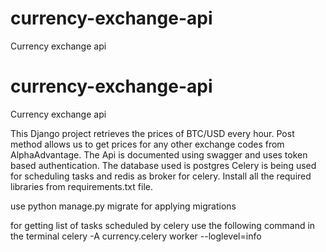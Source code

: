 # currency-exchange-api
Currency exchange api
# currency-exchange-api
Currency exchange api

This Django project retrieves the prices of BTC/USD every hour.
Post method allows us to get prices for any other exchange codes from AlphaAdvantage.
The Api is documented using swagger and uses token based authentication.
The database used is postgres
Celery is being used for scheduling tasks and redis as broker for celery.
Install all the required libraries from requirements.txt file.

use python manage.py migrate for applying migrations

for getting list of tasks scheduled by celery use the following command in the terminal
    celery -A currency.celery worker --loglevel=info

